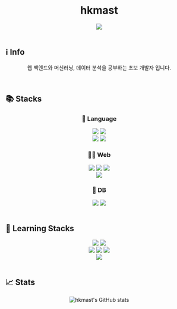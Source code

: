 <div align="center">

# hkmast 

</div>
 

<div align="center">
<a href="https://hits.seeyoufarm.com"><img src="https://hits.seeyoufarm.com/api/count/incr/badge.svg?url=https%3A%2F%2Fgithub.com%2Fhkmast%2F&count_bg=%2379C83D&title_bg=%23555555&icon=python.svg&icon_color=%23E7E7E7&title=hits&edge_flat=false"/></a>

</div>
<br>

## ℹ︎ Info

<div align="center">
 
웹 백엔드와 머신러닝, 데이터 분석을 공부하는 초보 개발자 입니다.
 
</div>
<br>

## 📚 Stacks

<div align="center">
 
  ### 📜 Language
  <img src="https://img.shields.io/badge/C-A8B9CC?style=for-the-badge&logo=C&logoColor=white"/>
  <img src="https://img.shields.io/badge/c++-00599C?style=for-the-badge&logo=c%2B%2B&logoColor=white">
  <br>
  <img src="https://img.shields.io/badge/PYTHON-3776AB?style=for-the-badge&logo=python&logoColor=white"/>
  <img src="https://img.shields.io/badge/java-007396?style=for-the-badge&logo=java&logoColor=white"/>

  ### 🧑‍💻 Web
  <img src="https://img.shields.io/badge/html5-E34F26?style=for-the-badge&logo=html5&logoColor=white"/>
  <img src="https://img.shields.io/badge/css-1572B6?style=for-the-badge&logo=css3&logoColor=white"/>
  <img src="https://img.shields.io/badge/javascript-F7DF1E?style=for-the-badge&logo=javascript&logoColor=black"/>
  <br>
  <img src="https://img.shields.io/badge/flask-000000?style=for-the-badge&logo=flask&logoColor=white"/>
  
  ### 💾 DB
  <img src="https://img.shields.io/badge/mysql-4479A1?style=for-the-badge&logo=mysql&logoColor=white"/>
  <img src="https://img.shields.io/badge/mariaDB-003545?style=for-the-badge&logo=mariaDB&logoColor=white"/>
 
</div> 
<br>
  
## 📖 Learning Stacks
<div align="center">
 
  <img src="https://img.shields.io/badge/linux-FCC624?style=for-the-badge&logo=linux&logoColor=black"/>
  <img src="https://img.shields.io/badge/Docker-2496ED?style=for-the-badge&logo=Docker&logoColor=white"/>
  <br> 
  <img src="https://img.shields.io/badge/django-092E20?style=for-the-badge&logo=django&logoColor=white"/>
  <img src="https://img.shields.io/badge/spring-6DB33F?style=for-the-badge&logo=spring&logoColor=white"/>
  <img src="https://img.shields.io/badge/springboot-6DB33F?style=for-the-badge&logo=springboot&logoColor=white"/>
  <br>
  <img src="https://img.shields.io/badge/amazonaws-232F3E?style=for-the-badge&logo=amazonaws&logoColor=white"/>
 
</div>
<br>

## 📈 Stats

<div align="center">
 
![hkmast's GitHub stats](https://github-readme-stats.vercel.app/api?username=hkmast&show_icons=true&theme=dracula)
 
</div>

